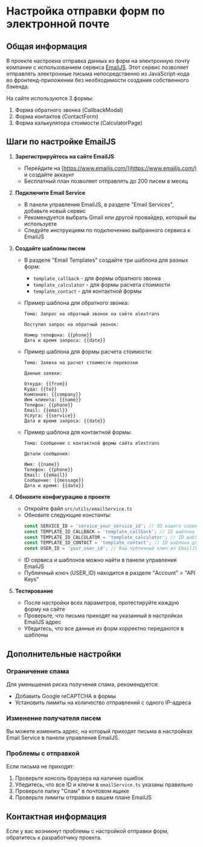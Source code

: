 # Настройка отправки форм по электронной почте

## Общая информация

В проекте настроена отправка данных из форм на электронную почту компании с использованием сервиса [EmailJS](https://www.emailjs.com/). Этот сервис позволяет отправлять электронные письма непосредственно из JavaScript-кода во фронтенд-приложении без необходимости создания собственного бэкенда.

На сайте используются 3 формы:
1. Форма обратного звонка (CallbackModal)
2. Форма контактов (ContactForm)
3. Форма калькулятора стоимости (CalculatorPage)

## Шаги по настройке EmailJS

1. **Зарегистрируйтесь на сайте EmailJS**
   - Перейдите на [https://www.emailjs.com/](https://www.emailjs.com/) и создайте аккаунт
   - Бесплатный план позволяет отправлять до 200 писем в месяц

2. **Подключите Email Service**
   - В панели управления EmailJS, в разделе "Email Services", добавьте новый сервис
   - Рекомендуется выбрать Gmail или другой провайдер, который вы используете
   - Следуйте инструкциям по подключению выбранного сервиса к EmailJS

3. **Создайте шаблоны писем**
   - В разделе "Email Templates" создайте три шаблона для разных форм:
     - `template_callback` - для формы обратного звонка
     - `template_calculator` - для формы расчета стоимости
     - `template_contact` - для контактной формы
   
   - Пример шаблона для обратного звонка:
     ```
     Тема: Запрос на обратный звонок на сайте alextrans
     
     Поступил запрос на обратный звонок:
     
     Номер телефона: {{phone}}
     Дата и время запроса: {{date}}
     ```

   - Пример шаблона для формы расчета стоимости:
     ```
     Тема: Заявка на расчет стоимости перевозки
     
     Данные заявки:
     
     Откуда: {{from}}
     Куда: {{to}}
     Компания: {{company}}
     Имя клиента: {{name}}
     Телефон: {{phone}}
     Email: {{email}}
     Услуга: {{service}}
     Дата и время запроса: {{date}}
     ```

   - Пример шаблона для контактной формы:
     ```
     Тема: Сообщение с контактной формы сайта alextrans
     
     Детали сообщения:
     
     Имя: {{name}}
     Телефон: {{phone}}
     Email: {{email}}
     Сообщение: {{message}}
     Дата и время: {{date}}
     ```

4. **Обновите конфигурацию в проекте**
   - Откройте файл `src/utils/emailService.ts`
   - Обновите следующие константы:
     ```typescript
     const SERVICE_ID = 'service_your_service_id'; // ID вашего сервиса из EmailJS
     const TEMPLATE_ID_CALLBACK = 'template_callback'; // ID шаблона для обратного звонка
     const TEMPLATE_ID_CALCULATOR = 'template_calculator'; // ID шаблона для калькулятора
     const TEMPLATE_ID_CONTACT = 'template_contact'; // ID шаблона для контактной формы
     const USER_ID = 'your_user_id'; // Ваш публичный ключ из EmailJS
     ```
   - ID сервиса и шаблонов можно найти в панели управления EmailJS
   - Публичный ключ (USER_ID) находится в разделе "Account" > "API Keys"

5. **Тестирование**
   - После настройки всех параметров, протестируйте каждую форму на сайте
   - Проверьте, что письма приходят на указанный в настройках EmailJS адрес
   - Убедитесь, что все данные из форм корректно передаются в шаблоны

## Дополнительные настройки

### Ограничение спама
Для уменьшения риска получения спама, рекомендуется:
- Добавить Google reCAPTCHA в формы
- Установить лимиты на количество отправлений с одного IP-адреса

### Изменение получателя писем
Вы можете изменить адрес, на который приходят письма в настройках Email Service в панели управления EmailJS.

### Проблемы с отправкой
Если письма не приходят:
1. Проверьте консоль браузера на наличие ошибок
2. Убедитесь, что все ID и ключи в `emailService.ts` указаны правильно
3. Проверьте папку "Спам" в почтовом ящике
4. Проверьте лимиты отправки в вашем плане EmailJS

## Контактная информация
Если у вас возникнут проблемы с настройкой отправки форм, обратитесь к разработчику проекта. 